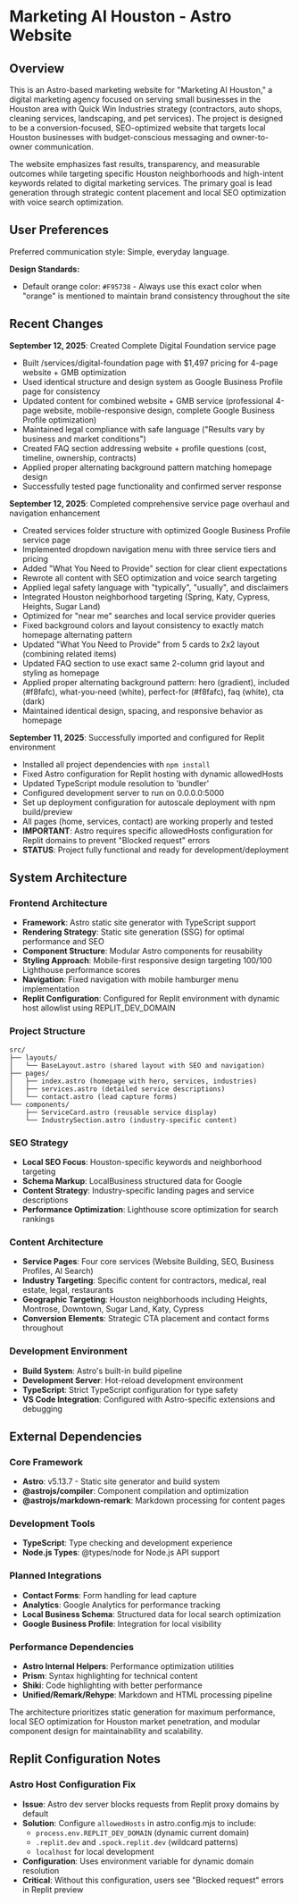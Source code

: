 # Marketing AI Houston - Astro Website

## Overview

This is an Astro-based marketing website for "Marketing AI Houston," a digital marketing agency focused on serving small businesses in the Houston area with Quick Win Industries strategy (contractors, auto shops, cleaning services, landscaping, and pet services). The project is designed to be a conversion-focused, SEO-optimized website that targets local Houston businesses with budget-conscious messaging and owner-to-owner communication.

The website emphasizes fast results, transparency, and measurable outcomes while targeting specific Houston neighborhoods and high-intent keywords related to digital marketing services. The primary goal is lead generation through strategic content placement and local SEO optimization with voice search optimization.

## User Preferences

Preferred communication style: Simple, everyday language.

**Design Standards:**
- Default orange color: `#F95738` - Always use this exact color when "orange" is mentioned to maintain brand consistency throughout the site

## Recent Changes

**September 12, 2025**: Created Complete Digital Foundation service page
- Built /services/digital-foundation page with $1,497 pricing for 4-page website + GMB optimization
- Used identical structure and design system as Google Business Profile page for consistency
- Updated content for combined website + GMB service (professional 4-page website, mobile-responsive design, complete Google Business Profile optimization)
- Maintained legal compliance with safe language ("Results vary by business and market conditions")
- Created FAQ section addressing website + profile questions (cost, timeline, ownership, contracts)
- Applied proper alternating background pattern matching homepage design
- Successfully tested page functionality and confirmed server response

**September 12, 2025**: Completed comprehensive service page overhaul and navigation enhancement
- Created services folder structure with optimized Google Business Profile service page
- Implemented dropdown navigation menu with three service tiers and pricing
- Added "What You Need to Provide" section for clear client expectations
- Rewrote all content with SEO optimization and voice search targeting
- Applied legal safety language with "typically", "usually", and disclaimers
- Integrated Houston neighborhood targeting (Spring, Katy, Cypress, Heights, Sugar Land)
- Optimized for "near me" searches and local service provider queries
- Fixed background colors and layout consistency to exactly match homepage alternating pattern
- Updated "What You Need to Provide" from 5 cards to 2x2 layout (combining related items)
- Updated FAQ section to use exact same 2-column grid layout and styling as homepage
- Applied proper alternating background pattern: hero (gradient), included (#f8fafc), what-you-need (white), perfect-for (#f8fafc), faq (white), cta (dark)
- Maintained identical design, spacing, and responsive behavior as homepage

**September 11, 2025**: Successfully imported and configured for Replit environment
- Installed all project dependencies with `npm install`  
- Fixed Astro configuration for Replit hosting with dynamic allowedHosts
- Updated TypeScript module resolution to 'bundler'
- Configured development server to run on 0.0.0.0:5000
- Set up deployment configuration for autoscale deployment with npm build/preview
- All pages (home, services, contact) are working properly and tested
- **IMPORTANT**: Astro requires specific allowedHosts configuration for Replit domains to prevent "Blocked request" errors
- **STATUS**: Project fully functional and ready for development/deployment

## System Architecture

### Frontend Architecture
- **Framework**: Astro static site generator with TypeScript support
- **Rendering Strategy**: Static site generation (SSG) for optimal performance and SEO
- **Component Structure**: Modular Astro components for reusability
- **Styling Approach**: Mobile-first responsive design targeting 100/100 Lighthouse performance scores
- **Navigation**: Fixed navigation with mobile hamburger menu implementation
- **Replit Configuration**: Configured for Replit environment with dynamic host allowlist using REPLIT_DEV_DOMAIN

### Project Structure
```
src/
├── layouts/
│   └── BaseLayout.astro (shared layout with SEO and navigation)
├── pages/
│   ├── index.astro (homepage with hero, services, industries)
│   ├── services.astro (detailed service descriptions)
│   └── contact.astro (lead capture forms)
└── components/
    ├── ServiceCard.astro (reusable service display)
    └── IndustrySection.astro (industry-specific content)
```

### SEO Strategy
- **Local SEO Focus**: Houston-specific keywords and neighborhood targeting
- **Schema Markup**: LocalBusiness structured data for Google
- **Content Strategy**: Industry-specific landing pages and service descriptions
- **Performance Optimization**: Lighthouse score optimization for search rankings

### Content Architecture
- **Service Pages**: Four core services (Website Building, SEO, Business Profiles, AI Search)
- **Industry Targeting**: Specific content for contractors, medical, real estate, legal, restaurants
- **Geographic Targeting**: Houston neighborhoods including Heights, Montrose, Downtown, Sugar Land, Katy, Cypress
- **Conversion Elements**: Strategic CTA placement and contact forms throughout

### Development Environment
- **Build System**: Astro's built-in build pipeline
- **Development Server**: Hot-reload development environment
- **TypeScript**: Strict TypeScript configuration for type safety
- **VS Code Integration**: Configured with Astro-specific extensions and debugging

## External Dependencies

### Core Framework
- **Astro**: v5.13.7 - Static site generator and build system
- **@astrojs/compiler**: Component compilation and optimization
- **@astrojs/markdown-remark**: Markdown processing for content pages

### Development Tools
- **TypeScript**: Type checking and development experience
- **Node.js Types**: @types/node for Node.js API support

### Planned Integrations
- **Contact Forms**: Form handling for lead capture
- **Analytics**: Google Analytics for performance tracking
- **Local Business Schema**: Structured data for local search optimization
- **Google Business Profile**: Integration for local visibility

### Performance Dependencies
- **Astro Internal Helpers**: Performance optimization utilities
- **Prism**: Syntax highlighting for technical content
- **Shiki**: Code highlighting with better performance
- **Unified/Remark/Rehype**: Markdown and HTML processing pipeline

The architecture prioritizes static generation for maximum performance, local SEO optimization for Houston market penetration, and modular component design for maintainability and scalability.

## Replit Configuration Notes

### Astro Host Configuration Fix
- **Issue**: Astro dev server blocks requests from Replit proxy domains by default
- **Solution**: Configure `allowedHosts` in astro.config.mjs to include:
  - `process.env.REPLIT_DEV_DOMAIN` (dynamic current domain)
  - `.replit.dev` and `.spock.replit.dev` (wildcard patterns)
  - `localhost` for local development
- **Configuration**: Uses environment variable for dynamic domain resolution
- **Critical**: Without this configuration, users see "Blocked request" errors in Replit preview